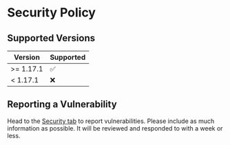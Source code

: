 # Security Policy

## Supported Versions

| Version | Supported          |
| ------- | ------------------ |
| >= 1.17.1   | :white_check_mark: |
| < 1.17.1   | :x:                |

## Reporting a Vulnerability

Head to the [Security tab](https://github.com/dojohnso/OctoPrint-PrintJobHistory/security) to report vulnerabilities. Please include as much information as possible. It will be reviewed and responded to with a week or less.